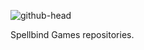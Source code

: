 ![github-head](https://github.com/SpellbindGames/.github/assets/174400221/da01262e-2b44-4687-aa90-654895fbe64b)

Spellbind Games repositories.

